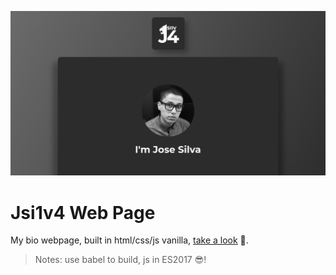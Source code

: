 ![cover](https://raw.githubusercontent.com/jsi1v4/jsi1v4/main/assets/cover.png)

# Jsi1v4 Web Page

My bio webpage, built in html/css/js vanilla, [take a look](https://www.josepaulo.dev) 🖖.

> Notes: use babel to build, js in ES2017 😎!
